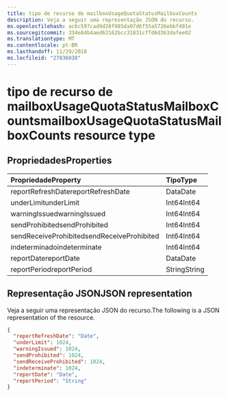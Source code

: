 ```yaml
---
title: tipo de recurso de mailboxUsageQuotaStatusMailboxCounts
description: Veja a seguir uma representação JSON do recurso.
ms.openlocfilehash: ac6c597cad9d28f985da97d6f55a5726ebbf491e
ms.sourcegitcommit: 334e84b4aed63162bcc31831cffd6d363dafee02
ms.translationtype: MT
ms.contentlocale: pt-BR
ms.lasthandoff: 11/29/2018
ms.locfileid: "27036038"
---
```

# <a name="mailboxusagequotastatusmailboxcounts-resource-type"></a><span data-ttu-id="08e91-103">tipo de recurso de mailboxUsageQuotaStatusMailboxCounts</span><span class="sxs-lookup"><span data-stu-id="08e91-103">mailboxUsageQuotaStatusMailboxCounts resource type</span></span>

## <a name="properties"></a><span data-ttu-id="08e91-104">Propriedades</span><span class="sxs-lookup"><span data-stu-id="08e91-104">Properties</span></span>

| <span data-ttu-id="08e91-105">Propriedade</span><span class="sxs-lookup"><span data-stu-id="08e91-105">Property</span></span>              | <span data-ttu-id="08e91-106">Tipo</span><span class="sxs-lookup"><span data-stu-id="08e91-106">Type</span></span>   |
| :-------------------- | :----- |
| <span data-ttu-id="08e91-107">reportRefreshDate</span><span class="sxs-lookup"><span data-stu-id="08e91-107">reportRefreshDate</span></span>     | <span data-ttu-id="08e91-108">Data</span><span class="sxs-lookup"><span data-stu-id="08e91-108">Date</span></span>   |
| <span data-ttu-id="08e91-109">underLimit</span><span class="sxs-lookup"><span data-stu-id="08e91-109">underLimit</span></span>            | <span data-ttu-id="08e91-110">Int64</span><span class="sxs-lookup"><span data-stu-id="08e91-110">Int64</span></span>  |
| <span data-ttu-id="08e91-111">warningIssued</span><span class="sxs-lookup"><span data-stu-id="08e91-111">warningIssued</span></span>         | <span data-ttu-id="08e91-112">Int64</span><span class="sxs-lookup"><span data-stu-id="08e91-112">Int64</span></span>  |
| <span data-ttu-id="08e91-113">sendProhibited</span><span class="sxs-lookup"><span data-stu-id="08e91-113">sendProhibited</span></span>        | <span data-ttu-id="08e91-114">Int64</span><span class="sxs-lookup"><span data-stu-id="08e91-114">Int64</span></span>  |
| <span data-ttu-id="08e91-115">sendReceiveProhibited</span><span class="sxs-lookup"><span data-stu-id="08e91-115">sendReceiveProhibited</span></span> | <span data-ttu-id="08e91-116">Int64</span><span class="sxs-lookup"><span data-stu-id="08e91-116">Int64</span></span>  |
| <span data-ttu-id="08e91-117">indeterminado</span><span class="sxs-lookup"><span data-stu-id="08e91-117">indeterminate</span></span>         | <span data-ttu-id="08e91-118">Int64</span><span class="sxs-lookup"><span data-stu-id="08e91-118">Int64</span></span>  |
| <span data-ttu-id="08e91-119">reportDate</span><span class="sxs-lookup"><span data-stu-id="08e91-119">reportDate</span></span>            | <span data-ttu-id="08e91-120">Data</span><span class="sxs-lookup"><span data-stu-id="08e91-120">Date</span></span>   |
| <span data-ttu-id="08e91-121">reportPeriod</span><span class="sxs-lookup"><span data-stu-id="08e91-121">reportPeriod</span></span>          | <span data-ttu-id="08e91-122">String</span><span class="sxs-lookup"><span data-stu-id="08e91-122">String</span></span> |

## <a name="json-representation"></a><span data-ttu-id="08e91-123">Representação JSON</span><span class="sxs-lookup"><span data-stu-id="08e91-123">JSON representation</span></span>

<span data-ttu-id="08e91-124">Veja a seguir uma representação JSON do recurso.</span><span class="sxs-lookup"><span data-stu-id="08e91-124">The following is a JSON representation of the resource.</span></span>

<!-- {
  "blockType": "resource",
  "@odata.type": "microsoft.graph.mailboxUsageQuotaStatusMailboxCounts"
} -->

```json
{
  "reportRefreshDate": "Date", 
  "underLimit": 1024, 
  "warningIssued": 1024, 
  "sendProhibited": 1024, 
  "sendReceiveProhibited": 1024, 
  "indeterminate": 1024, 
  "reportDate": "Date", 
  "reportPeriod": "String"
}
```
